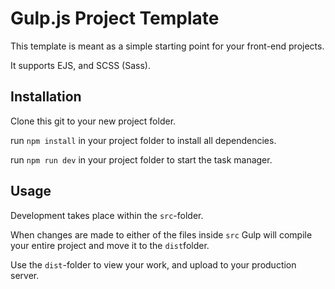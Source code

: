 # Gulp.js Project Template
This template is meant as a simple starting point for your front-end projects.

It supports EJS, and SCSS (Sass).

## Installation
Clone this git to your new project folder.

run `npm install` in your project folder to install all dependencies.

run `npm run dev` in your project folder to start the task manager.

## Usage
Development takes place within the `src`-folder.

When changes are made to either of the files inside `src` Gulp will compile your entire project and move it to the `dist`folder.

Use the `dist`-folder to view your work, and upload to your production server.

